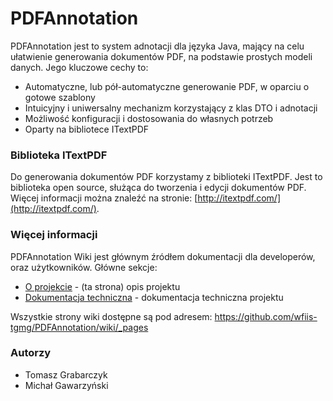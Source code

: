 PDFAnnotation
=============

PDFAnnotation jest to system adnotacji dla języka Java, mający na celu ułatwienie generowania dokumentów PDF, na podstawie prostych modeli danych. Jego kluczowe cechy to: 

* Automatyczne, lub pół-automatyczne generowanie PDF, w oparciu o gotowe szablony
* Intuicyjny i uniwersalny mechanizm korzystający z klas DTO i adnotacji
* Możliwość konfiguracji i dostosowania do własnych potrzeb
* Oparty na bibliotece ITextPDF

### Biblioteka ITextPDF

Do generowania dokumentów PDF korzystamy z biblioteki ITextPDF. Jest to biblioteka open source, służąca do tworzenia i edycji dokumentów PDF. Więcej informacji można znaleźć na stronie: [http://itextpdf.com/](http://itextpdf.com/).

### Więcej informacji

PDFAnnotation Wiki jest głównym źródłem dokumentacji dla developerów, oraz użytkowników. Główne sekcje:

* [O projekcie](https://github.com/wfiis-tgmg/PDFAnnotation/wiki/PDFAnnotation-overview) - (ta strona) opis projektu
* [Dokumentacja techniczna](https://github.com/wfiis-tgmg/PDFAnnotation/wiki/Dokumentacja-techniczna) - dokumentacja techniczna projektu


Wszystkie strony wiki dostępne są pod adresem: https://github.com/wfiis-tgmg/PDFAnnotation/wiki/_pages

### Autorzy

* Tomasz Grabarczyk
* Michał Gawarzyński

